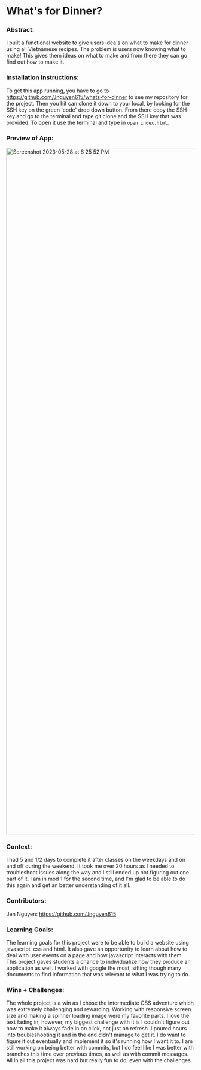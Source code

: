 # What's for Dinner? 

### Abstract:
[//]: <> (Briefly describe what you built and its features. What problem is the app solving? How does this application solve that problem?)

I built a functional website to give users idea's on what to make for dinner using all Vietnamese recipes. The problem is users now knowing what to make! This gives them ideas on what to make and from there they can go find out how to make it. 

### Installation Instructions:
[//]: <> (What steps does a person have to take to get your app cloned down and running?)

To get this app running, you have to go to https://github.com/Jnguyen615/whats-for-dinner to see my repository for the project. Then you hit can clone it down to your local, by looking for the SSH key on the green 'code' drop down button. From there copy the SSH key and go to the terminal and type git clone and the SSH key that was provided. To open it use the terminal and type in `open index.html`. 

### Preview of App:
[//]: <> (Provide ONE gif or screenshot of your application - choose the "coolest" piece of functionality to show off.)

<img width="1830" alt="Screenshot 2023-05-28 at 6 25 52 PM" src="https://user-images.githubusercontent.com/119434450/241599329-2f1b98ac-ab30-43e2-9c62-c2cf3b7bc485.png">

### Context:
[//]: <> (Give some context for the project here. How long did you have to work on it? How far into the Turing program are you?)
I had 5 and 1/2 days to complete it after classes on the weekdays and on and off during the weekend. It took me over 20 hours as I needed to troubleshoot issues along the way and I still ended up not figuring out one part of it. I am in mod 1 for the second time, and I'm glad to be able to do this again and get an better understanding of it all. 

### Contributors:
[//]: <> (Who worked on this application? Link to their GitHubs.)

Jen Nguyen: https://github.com/Jnguyen615

### Learning Goals:
[//]: <> (What were the learning goals of this project? What tech did you work with?)

The learning goals for this project were to be able to build a website using javascript, css and html. It also gave an opportunity to learn about how to deal with user events on a page and how javascript interacts with them. This project gaves students a chance to individualize how they produce an application as well. I worked with google the most, sifting though many documents to find information that was relevant to what I was trying to do. 

### Wins + Challenges:
[//]: <> (What are 2-3 wins you have from this project? What were some challenges you faced - and how did you get over them?) 

The whole project is a win as I chose the intermediate CSS adventure which was extremely challenging and rewarding. Working with responsive screen size and making a spinner loading image were my favorite parts. I love the text fading in, however, my biggest challenge with it is I couldn't figure out how to make it always fade in on click, not just on refresh. I poured hours into troubleshooting it and in the end didn't manage to get it. I do want to figure it out eventually and implement it so it's running how I want it to. I am still working on being better with commits, but I do feel like I was better with branches this time over previous times, as well as with commit messages. All in all this project was hard but really fun to do, even with the challenges. 


